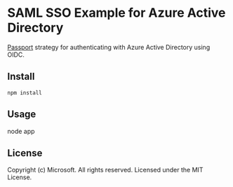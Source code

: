 # SAML SSO Example  for Azure Active Directory

[Passport](http://passportjs.org/) strategy for authenticating with Azure Active Directory using OIDC. 

## Install

	npm install

## Usage

node app



## License
Copyright (c) Microsoft.  All rights reserved. Licensed under the MIT License. 
